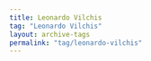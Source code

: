 ```yaml
---
title: Leonardo Vilchis
tag: "Leonardo Vilchis"
layout: archive-tags
permalink: "tag/leonardo-vilchis"
---
```

